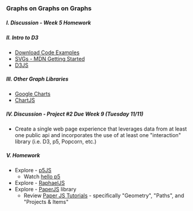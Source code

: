 ### Graphs on Graphs on Graphs

##### I. Discussion - Week 5 Homework

##### II. Intro to D3
* [Download Code Examples](https://dl.dropboxusercontent.com/u/9648298/Mashups_Code_Class6.zip)
* [SVGs - MDN Getting Started](https://developer.mozilla.org/en-US/docs/Web/SVG/Tutorial/Getting_Started)
* [D3JS](http://d3js.org/)

##### III. Other Graph Libraries
* [Google Charts](https://developers.google.com/chart/)
* [ChartJS](http://www.chartjs.org/)

##### IV. Discussion - Project #2 Due Week 9 (Tuesday 11/11)
* Create a single web page experience that leverages data from at least one public api and incorporates the use of at least one "interaction" library (i.e. D3, p5, Popcorn, etc.)

##### V. Homework
* Explore - [p5JS](http://p5js.org/)
	* Watch [hello p5](http://hello.p5js.org/)
* Explore - [RaphaelJS](http://raphaeljs.com/)
* Explore - [PaperJS](http://paperjs.org/) library
	* Review [Paper JS Tutorials](http://paperjs.org/tutorials/) - specifically "Geometry", "Paths", and "Projects & Items"
